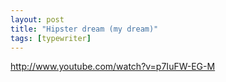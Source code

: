 ```yaml
---
layout: post
title: "Hipster dream (my dream)"
tags: [typewriter]
---
```


http://www.youtube.com/watch?v=p7IuFW-EG-M